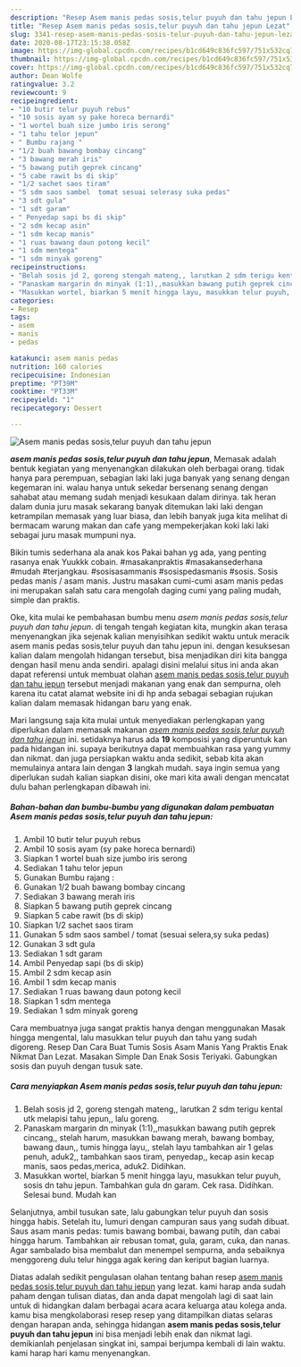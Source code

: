 ```yaml
---
description: "Resep Asem manis pedas sosis,telur puyuh dan tahu jepun Lezat"
title: "Resep Asem manis pedas sosis,telur puyuh dan tahu jepun Lezat"
slug: 3341-resep-asem-manis-pedas-sosis-telur-puyuh-dan-tahu-jepun-lezat
date: 2020-08-17T23:15:38.058Z
image: https://img-global.cpcdn.com/recipes/b1cd649c836fc597/751x532cq70/asem-manis-pedas-sosistelur-puyuh-dan-tahu-jepun-foto-resep-utama.jpg
thumbnail: https://img-global.cpcdn.com/recipes/b1cd649c836fc597/751x532cq70/asem-manis-pedas-sosistelur-puyuh-dan-tahu-jepun-foto-resep-utama.jpg
cover: https://img-global.cpcdn.com/recipes/b1cd649c836fc597/751x532cq70/asem-manis-pedas-sosistelur-puyuh-dan-tahu-jepun-foto-resep-utama.jpg
author: Dean Wolfe
ratingvalue: 3.2
reviewcount: 9
recipeingredient:
- "10 butir telur puyuh rebus"
- "10 sosis ayam sy pake horeca bernardi"
- "1 wortel buah size jumbo iris serong"
- "1 tahu telor jepun"
- " Bumbu rajang "
- "1/2 buah bawang bombay cincang"
- "3 bawang merah iris"
- "5 bawang putih geprek cincang"
- "5 cabe rawit bs di skip"
- "1/2 sachet saos tiram"
- "5 sdm saos sambel  tomat sesuai selerasy suka pedas"
- "3 sdt gula"
- "1 sdt garam"
- " Penyedap sapi bs di skip"
- "2 sdm kecap asin"
- "1 sdm kecap manis"
- "1 ruas bawang daun potong kecil"
- "1 sdm mentega"
- "1 sdm minyak goreng"
recipeinstructions:
- "Belah sosis jd 2, goreng stengah mateng,, larutkan 2 sdm terigu kental utk melapisi tahu jepun,, lalu goreng."
- "Panaskam margarin dn minyak (1:1),,masukkan bawang putih geprek cincang,, stelah harum, masukkan bawang merah, bawang bombay, bawang daun,, tumis hingga layu,, stelah layu tambahkan air 1 gelas penuh, aduk2,, tambahkan saos tiram, penyedap,, kecap asin kecap manis, saos pedas,merica, aduk2. Didihkan."
- "Masukkan wortel, biarkan 5 menit hingga layu, masukkan telur puyuh, sosis dn tahu jepun. Tambahkan gula dn garam. Cek rasa. Didihkan. Selesai bund. Mudah kan"
categories:
- Resep
tags:
- asem
- manis
- pedas

katakunci: asem manis pedas 
nutrition: 160 calories
recipecuisine: Indonesian
preptime: "PT39M"
cooktime: "PT33M"
recipeyield: "1"
recipecategory: Dessert

---
```



![Asem manis pedas sosis,telur puyuh dan tahu jepun](https://img-global.cpcdn.com/recipes/b1cd649c836fc597/751x532cq70/asem-manis-pedas-sosistelur-puyuh-dan-tahu-jepun-foto-resep-utama.jpg)

<b><i>asem manis pedas sosis,telur puyuh dan tahu jepun</i></b>, Memasak adalah bentuk kegiatan yang menyenangkan dilakukan oleh berbagai orang. tidak hanya para perempuan, sebagian laki laki juga banyak yang senang dengan kegemaran ini. walau hanya untuk sekedar bersenang senang dengan sahabat atau memang sudah menjadi kesukaan dalam dirinya. tak heran dalam dunia juru masak sekarang banyak ditemukan laki laki dengan ketrampilan memasak yang luar biasa, dan lebih banyak juga kita melihat di bermacam warung makan dan cafe yang mempekerjakan koki laki laki sebagai juru masak mumpuni nya.

Bikin tumis sederhana ala anak kos Pakai bahan yg ada, yang penting rasanya enak Yuukkk cobain. #masakanpraktis #masakansederhana #mudah #terjangkau. #sosisasammanis #sosispedasmanis #sosis. Sosis pedas manis / asam manis. Justru masakan cumi-cumi asam manis pedas ini merupakan salah satu cara mengolah daging cumi yang paling mudah, simple dan praktis.

Oke, kita mulai ke pembahasan bumbu menu <i>asem manis pedas sosis,telur puyuh dan tahu jepun</i>. di tengah tengah kegiatan kita, mungkin akan terasa menyenangkan jika sejenak kalian menyisihkan sedikit waktu untuk meracik asem manis pedas sosis,telur puyuh dan tahu jepun ini. dengan kesuksesan kalian dalam mengolah hidangan tersebut, bisa menjadikan diri kita bangga dengan hasil menu anda sendiri. apalagi disini melalui situs ini anda akan dapat referensi untuk membuat olahan <u>asem manis pedas sosis,telur puyuh dan tahu jepun</u> tersebut menjadi makanan yang enak dan sempurna, oleh karena itu catat alamat website ini di hp anda sebagai sebagian rujukan kalian dalam memasak hidangan baru yang enak.


Mari langsung saja kita mulai untuk menyediakan perlengkapan yang diperlukan dalam memasak makanan <u><i>asem manis pedas sosis,telur puyuh dan tahu jepun</i></u> ini. setidaknya harus ada <b>19</b> komposisi yang diperuntuk kan pada hidangan ini. supaya berikutnya dapat membuahkan rasa yang yummy dan nikmat. dan juga persiapkan waktu anda sedikit, sebab kita akan memulainya antara lain dengan <b>3</b> langkah mudah. saya ingin semua yang diperlukan sudah kalian siapkan disini, oke mari kita awali dengan mencatat dulu bahan perlengkapan dibawah ini.

<!--inarticleads1-->

##### Bahan-bahan dan bumbu-bumbu yang digunakan dalam pembuatan Asem manis pedas sosis,telur puyuh dan tahu jepun:

1. Ambil 10 butir telur puyuh rebus
1. Ambil 10 sosis ayam (sy pake horeca bernardi)
1. Siapkan 1 wortel buah size jumbo iris serong
1. Sediakan 1 tahu telor jepun
1. Gunakan  Bumbu rajang :
1. Gunakan 1/2 buah bawang bombay cincang
1. Sediakan 3 bawang merah iris
1. Siapkan 5 bawang putih geprek cincang
1. Siapkan 5 cabe rawit (bs di skip)
1. Siapkan 1/2 sachet saos tiram
1. Gunakan 5 sdm saos sambel / tomat (sesuai selera,sy suka pedas)
1. Gunakan 3 sdt gula
1. Sediakan 1 sdt garam
1. Ambil  Penyedap sapi (bs di skip)
1. Ambil 2 sdm kecap asin
1. Ambil 1 sdm kecap manis
1. Sediakan 1 ruas bawang daun potong kecil
1. Siapkan 1 sdm mentega
1. Sediakan 1 sdm minyak goreng


Cara membuatnya juga sangat praktis hanya dengan menggunakan Masak hingga mengental, lalu masukkan telur puyuh dan tahu yang sudah digoreng. Resep Dan Cara Buat Tumis Sosis Asam Manis Yang Praktis Enak Nikmat Dan Lezat. Masakan Simple Dan Enak Sosis Teriyaki. Gabungkan sosis dan puyuh dengan tusuk sate. 

<!--inarticleads2-->

##### Cara menyiapkan Asem manis pedas sosis,telur puyuh dan tahu jepun:

1. Belah sosis jd 2, goreng stengah mateng,, larutkan 2 sdm terigu kental utk melapisi tahu jepun,, lalu goreng.
1. Panaskam margarin dn minyak (1:1),,masukkan bawang putih geprek cincang,, stelah harum, masukkan bawang merah, bawang bombay, bawang daun,, tumis hingga layu,, stelah layu tambahkan air 1 gelas penuh, aduk2,, tambahkan saos tiram, penyedap,, kecap asin kecap manis, saos pedas,merica, aduk2. Didihkan.
1. Masukkan wortel, biarkan 5 menit hingga layu, masukkan telur puyuh, sosis dn tahu jepun. Tambahkan gula dn garam. Cek rasa. Didihkan. Selesai bund. Mudah kan


Selanjutnya, ambil tusukan sate, lalu gabungkan telur puyuh dan sosis hingga habis. Setelah itu, lumuri dengan campuran saus yang sudah dibuat. Saus asam manis pedas: tumis bawang bombai, bawang putih, dan cabai hingga harum. Tambahkan air rebusan tomat, gula, garam, cuka, dan nanas. Agar sambalado bisa membalut dan menempel sempurna, anda sebaiknya menggoreng dulu telur hingga agak kering dan keriput bagian luarnya. 

Diatas adalah sedikit pengulasan olahan tentang bahan resep <u>asem manis pedas sosis,telur puyuh dan tahu jepun</u> yang lezat. kami harap anda sudah paham dengan tulisan diatas, dan anda dapat mengolah lagi di saat lain untuk di hidangkan dalam berbagai acara acara keluarga atau kolega anda. kamu bisa mengkolaborasi resep resep yang ditampilkan diatas selaras dengan harapan anda, sehingga hidangan <b>asem manis pedas sosis,telur puyuh dan tahu jepun</b> ini bisa menjadi lebih enak dan nikmat lagi. demikianlah penjelasan singkat ini, sampai berjumpa kembali di lain waktu. kami harap hari kamu menyenangkan.
